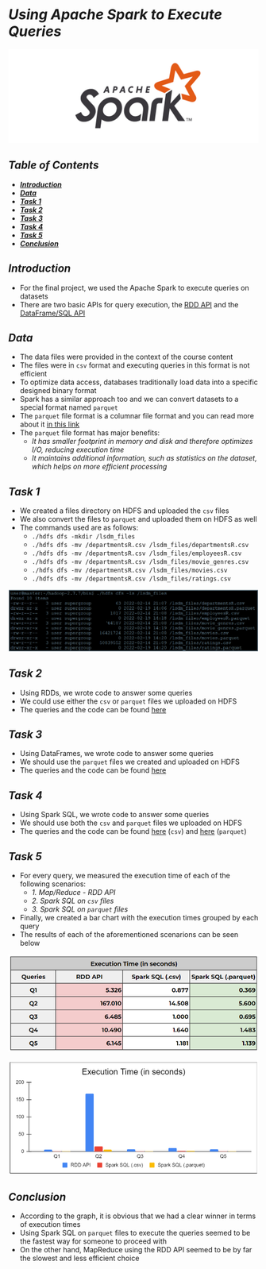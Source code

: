 # *Using Apache Spark to Execute Queries*

![apache_spark](./images/banner.jpeg)

## *Table of Contents*
- [***Introduction***](#introduction)
- [***Data***](#data)
- [***Task 1***](#task-1)
- [***Task 2***](#task-2)
- [***Task 3***](#task-3)
- [***Task 4***](#task-4)
- [***Task 5***](#task-5)
- [***Conclusion***](#conclusion)

## *Introduction*

- For the final project, we used the Apache Spark to execute queries on datasets
- There are two basic APIs for query execution, the [RDD API](https://spark.apache.org/docs/2.4.4/rdd-programming-guide.html) and the [DataFrame/SQL API](https://spark.apache.org/docs/2.4.4/sql-programming-guide.html)

## *Data*

- The data files were provided in the context of the course content
- The files were in `csv` format and executing queries in this format is not efficient
- To optimize data access, databases traditionally load data into a specific designed binary format
- Spark has a similar approach too and we can convert datasets to a special format named `parquet`
- The `parquet` file format is a columnar file format and you can read more about it [in this link](https://parquet.apache.org/)
- The `parquet` file format has major benefits:
  - *It has smaller footprint in memory and disk and therefore optimizes I/O, reducing execution time*
  - *It maintains additional information, such as statistics on the dataset, which helps on more efficient processing*

## *Task 1*

- We created a files directory on HDFS and uploaded the `csv` files
- We also convert the files to `parquet` and uploaded them on HDFS as well
- The commands used are as follows:
  - `./hdfs dfs -mkdir /lsdm_files`
  - `./hdfs dfs -mv /departmentsR.csv /lsdm_files/departmentsR.csv`
  - `./hdfs dfs -mv /departmentsR.csv /lsdm_files/employeesR.csv`
  - `./hdfs dfs -mv /departmentsR.csv /lsdm_files/movie_genres.csv`
  - `./hdfs dfs -mv /departmentsR.csv /lsdm_files/movies.csv`
  - `./hdfs dfs -mv /departmentsR.csv /lsdm_files/ratings.csv`

![task 1](./images/hdfs.png)

## *Task 2*

- Using RDDs, we wrote code to answer some queries
- We could use either the `csv` or `parquet` files we uploaded on HDFS
- The queries and the code can be found [here](https://github.com/sapaladas/msc_data_science/blob/main/q2-large_scale_data_management/using_apache_spark_to_execute_queries/queries/rdd_queries.py)

## *Task 3*

- Using DataFrames, we wrote code to answer some queries
- We should use the `parquet` files we created and uploaded on HDFS
- The queries and the code can be found [here](https://github.com/sapaladas/msc_data_science/blob/main/q2-large_scale_data_management/using_apache_spark_to_execute_queries/queries/dataframe_queries.py)

## *Task 4*

- Using Spark SQL, we wrote code to answer some queries
- We should use both the `csv` and `parquet` files we uploaded on HDFS
- The queries and the code can be found [here](https://github.com/sapaladas/msc_data_science/blob/main/q2-large_scale_data_management/using_apache_spark_to_execute_queries/queries/sql_queries_csv.py) (`csv`) and [here](https://github.com/sapaladas/msc_data_science/blob/main/q2-large_scale_data_management/using_apache_spark_to_execute_queries/queries/sql_queries_parquet.py) (`parquet`)

## *Task 5*

- For every query, we measured the execution time of each of the following scenarios:
  - *1. Map/Reduce - RDD API*
  - *2. Spark SQL on `csv` files*
  - *3. Spark SQL on `parquet` files*
- Finally, we created a bar chart with the execution times grouped by each query
- The results of each of the aforementioned scenarions can be seen below

![task 5 table](./images/execution_times_table.png)

![task 5 graph](./images/execution_times_graph.png)

## *Conclusion*

- According to the graph, it is obvious that we had a clear winner in terms of execution times
- Using Spark SQL on `parquet` files to execute the queries seemed to be the fastest way for someone to proceed with
- On the other hand, MapReduce using the RDD API seemed to be by far the slowest and less efficient choice
